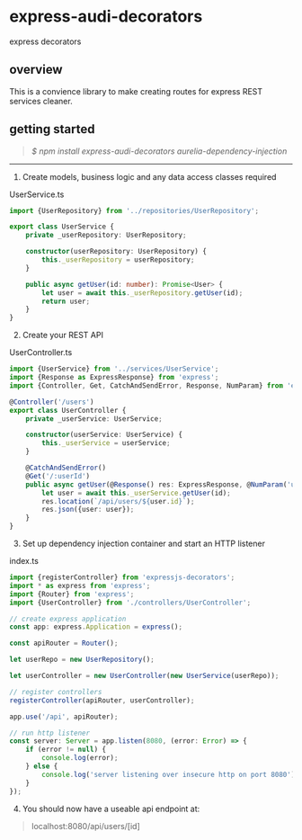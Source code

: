 # express-audi-decorators
express decorators

## overview

This is a convience library to make creating routes for express REST services cleaner.

## getting started

>*$ npm install express-audi-decorators aurelia-dependency-injection*

---

1. Create models, business logic and any data access classes required

UserService.ts
```typescript
import {UserRepository} from '../repositories/UserRepository';

export class UserService {
    private _userRepository: UserRepository;

    constructor(userRepository: UserRepository) {
        this._userRepository = userRepository;
    }

    public async getUser(id: number): Promise<User> {
        let user = await this._userRepository.getUser(id);
        return user;
    }
}

```

2. Create your REST API

UserController.ts
```typescript
import {UserService} from '../services/UserService';
import {Response as ExpressResponse} from 'express';
import {Controller, Get, CatchAndSendError, Response, NumParam} from 'expressjs-decorators';

@Controller('/users')
export class UserController {
    private _userService: UserService;

    constructor(userService: UserService) {
        this._userService = userService;
    }

    @CatchAndSendError()
    @Get('/:userId')
    public async getUser(@Response() res: ExpressResponse, @NumParam('userId') id: number): Promise<void> {
        let user = await this._userService.getUser(id);
        res.location(`/api/users/${user.id}`);
        res.json({user: user});
    }
}

```

3. Set up dependency injection container and start an HTTP listener

index.ts  
```typescript
import {registerController} from 'expressjs-decorators';
import * as express from 'express';
import {Router} from 'express';
import {UserController} from './controllers/UserController';

// create express application
const app: express.Application = express();

const apiRouter = Router();

let userRepo = new UserRepository();

let userController = new UserController(new UserService(userRepo));

// register controllers
registerController(apiRouter, userController);

app.use('/api', apiRouter);

// run http listener
const server: Server = app.listen(8080, (error: Error) => {
    if (error != null) {
        console.log(error);
    } else {
        console.log('server listening over insecure http on port 8080');
    }
});
```

4. You should now have a useable api endpoint at:
> localhost:8080/api/users/[id]